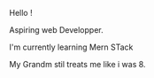 Hello !

Aspiring web Developper. 

I'm currently learning Mern STack 


My Grandm stil treats me like i was 8. 
